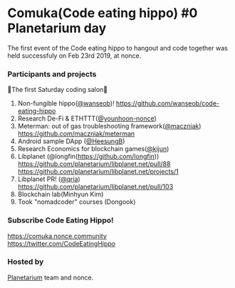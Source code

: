 # Comuka(Code eating hippo) #0 Planetarium day

The first event of the Code eating hippo to hangout and code together was held successfuly on Feb 23rd 2019, at nonce. 

### Participants and projects

🦛The first Saturday coding salon🦛
1. Non-fungible hippo([@wanseob](https://github.com/wanseob))! https://github.com/wanseob/code-eating-hippo
2. Research De-Fi & ETHTTT([@younhoon-nonce](https://github.com/younhoon-nonce))
3. Meterman: out of gas troubleshooting framework([@maczniak](https://github.com/maczniak)) https://github.com/maczniak/meterman
4. Android sample DApp ([@HeesungB](https://github.com/HeesungB))
5. Research Economics for blockchain games([@kijun](https://github.com/kijun)) 
6. Libplanet (@longfin(https://github.com/longfin)) 
https://github.com/planetarium/libplanet.net/pull/88
https://github.com/planetarium/libplanet.net/projects/1
7. Libplanet PR! ([@qria](https://github.com/qria)) 
https://github.com/planetarium/libplanet.net/pull/103
8. Blockchain lab(Minhyun Kim)
9. Took "nomadcoder" courses (Dongook)

### Subscribe Code Eating Hippo!

https://comuka.nonce.community  
https://twitter.com/CodeEatingHippo

### Hosted by
[Planetarium](https://planetariumhq.com/) team and nonce. 
